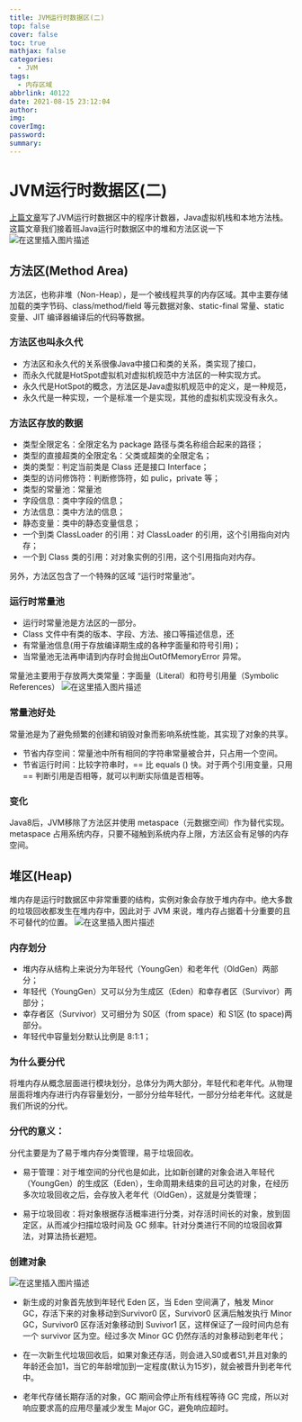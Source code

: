 ```yaml
---
title: JVM运行时数据区(二)
top: false
cover: false
toc: true
mathjax: false
categories:
  - JVM
tags:
  - 内存区域
abbrlink: 40122
date: 2021-08-15 23:12:04
author:
img:
coverImg:
password:
summary:
---
```


# JVM运行时数据区(二)
 [上篇文章](https://blog.csdn.net/upstream480/article/details/119703305)写了JVM运行时数据区中的程序计数器，Java虚拟机栈和本地方法栈。这篇文章我们接着班Java运行时数据区中的堆和方法区说一下
 ![在这里插入图片描述](https://img-blog.csdnimg.cn/f3594045c19443f6ade8f38be3b57652.png?x-oss-process=image/watermark,type_ZmFuZ3poZW5naGVpdGk,shadow_10,text_aHR0cHM6Ly9ibG9nLmNzZG4ubmV0L3Vwc3RyZWFtNDgw,size_16,color_FFFFFF,t_70)

## 方法区(Method Area)
方法区，也称非堆（Non-Heap），是一个被线程共享的内存区域。其中主要存储加载的类字节码、class/method/field 等元数据对象、static-final 常量、static 变量、JIT 编译器编译后的代码等数据。
### 方法区也叫永久代

- 方法区和永久代的关系很像Java中接口和类的关系，类实现了接口，
- 而永久代就是HotSpot虚拟机对虚拟机规范中方法区的一种实现方式。
- 永久代是HotSpot的概念，方法区是Java虚拟机规范中的定义，是一种规范， 
- 永久代是一种实现，一个是标准一个是实现，其他的虚拟机实现没有永久。

### 方法区存放的数据
- 类型全限定名：全限定名为 package 路径与类名称组合起来的路径；
- 类型的直接超类的全限定名：父类或超类的全限定名；
- 类的类型：判定当前类是 Class 还是接口 Interface；
- 类型的访问修饰符：判断修饰符，如 pulic，private 等；
- 类型的常量池：常量池
- 字段信息：类中字段的信息；
- 方法信息：类中方法的信息；
- 静态变量：类中的静态变量信息；
- 一个到类 ClassLoader 的引用：对 ClassLoader 的引用，这个引用指向对内存；
- 一个到 Class 类的引用：对对象实例的引用，这个引用指向对内存。

另外，方法区包含了一个特殊的区域 “运行时常量池”。
### 运行时常量池

- 运行时常量池是方法区的一部分。
- Class 文件中有类的版本、字段、方法、接口等描述信息，还
- 有常量池信息(用于存放编译期生成的各种字面量和符号引用)；
- 当常量池无法再申请到内存时会抛出OutOfMemoryError 异常。

常量池主要用于存放两大类常量：字面量（Literal）和符号引用量（Symbolic References）
![在这里插入图片描述](https://img-blog.csdnimg.cn/bc4eb4934f784c65bcf5459eeba04c87.png?x-oss-process=image/watermark,type_ZmFuZ3poZW5naGVpdGk,shadow_10,text_aHR0cHM6Ly9ibG9nLmNzZG4ubmV0L3Vwc3RyZWFtNDgw,size_16,color_FFFFFF,t_70)
### 常量池好处
常量池是为了避免频繁的创建和销毁对象而影响系统性能，其实现了对象的共享。

- 节省内存空间：常量池中所有相同的字符串常量被合并，只占用一个空间。
- 节省运行时间：比较字符串时，== 比 equals () 快。对于两个引用变量，只用 == 判断引用是否相等，就可以判断实际值是否相等。

### 变化
Java8后，JVM移除了方法区并使用 metaspace（元数据空间）作为替代实现。metaspace 占用系统内存，只要不碰触到系统内存上限，方法区会有足够的内存空间。

## 堆区(Heap)

堆内存是运行时数据区中非常重要的结构，实例对象会存放于堆内存中。绝大多数的垃圾回收都发生在堆内存中，因此对于 JVM 来说，堆内存占据着十分重要的且不可替代的位置。
![在这里插入图片描述](https://img-blog.csdnimg.cn/b1b6e103091a43cf8f71e50ca8d813b9.png)
### 内存划分
- 堆内存从结构上来说分为年轻代（YoungGen）和老年代（OldGen）两部分；
- 年轻代（YoungGen）又可以分为生成区（Eden）和幸存者区（Survivor）两部分；
- 幸存者区（Survivor）又可细分为 S0区（from space）和 S1区 (to space)两部分。
- 年轻代中容量划分默认比例是 8:1:1；
### 为什么要分代
将堆内存从概念层面进行模块划分，总体分为两大部分，年轻代和老年代。从物理层面将堆内存进行内存容量划分，一部分分给年轻代，一部分分给老年代。这就是我们所说的分代。
### 分代的意义：
分代主要是为了易于堆内存分类管理，易于垃圾回收。

- 易于管理：对于堆空间的分代也是如此，比如新创建的对象会进入年轻代（YoungGen）的生成区（Eden），生命周期未结束的且可达的对象，在经历多次垃圾回收之后，会存放入老年代（OldGen），这就是分类管理；

- 易于垃圾回收：将对象根据存活概率进行分类，对存活时间长的对象，放到固定区，从而减少扫描垃圾时间及 GC 频率。针对分类进行不同的垃圾回收算法，对算法扬长避短。
### 创建对象
![在这里插入图片描述](https://img-blog.csdnimg.cn/cf38fb89883543f0bca582403125828c.png?x-oss-process=image/watermark,type_ZmFuZ3poZW5naGVpdGk,shadow_10,text_aHR0cHM6Ly9ibG9nLmNzZG4ubmV0L3Vwc3RyZWFtNDgw,size_16,color_FFFFFF,t_70)

- 新生成的对象首先放到年轻代 Eden 区，当 Eden 空间满了，触发 Minor GC，存活下来的对象移动到Survivor0 区，Survivor0 区满后触发执行 Minor GC，Survivor0 区存活对象移动到 Suvivor1 区，这样保证了一段时间内总有一个 survivor 区为空。经过多次 Minor GC 仍然存活的对象移动到老年代；

- 在一次新生代垃圾回收后，如果对象还存活，则会进入S0或者S1,并且对象的
年龄还会加1，当它的年龄增加到一定程度(默认为15岁)，就会被晋升到老年代中。

- 老年代存储长期存活的对象，GC 期间会停止所有线程等待 GC 完成，所以对响应要求高的应用尽量减少发生 Major GC，避免响应超时。

